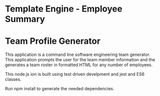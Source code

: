 # Template Engine - Employee Summary
# Team Profile Generator

This application is a command line software engineering team generator. This application prompts the user for the team member 
information and the generates a team roster in formatted HTML for any number of employees.  

This node.js ion is built using test driven develpment and jest and ES6 classes.

Run npm install to generate the needed dependencies.






